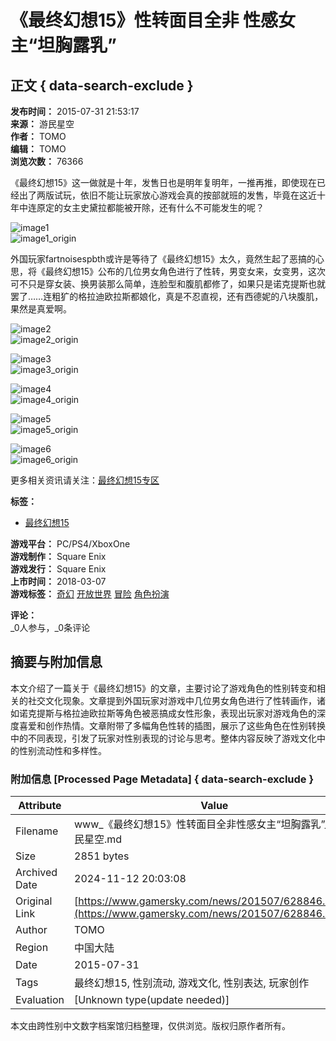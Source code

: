 # 《最终幻想15》性转面目全非 性感女主“坦胸露乳”

## 正文 { data-search-exclude }


**发布时间：** 2015-07-31 21:53:17  
**来源：** 游民星空  
**作者：** TOMO  
**编辑：** TOMO  
**浏览次数：** 76366  

《最终幻想15》这一做就是十年，发售日也是明年复明年，一推再推，即使现在已经出了两版试玩，依旧不能让玩家放心游戏会真的按部就班的发售，毕竟在这近十年中连原定的女主史黛拉都能被开除，还有什么不可能发生的呢？

![image1](http://img1.gamersky.com/image2015/07/20150731ll_16/gamersky_01small_02_2015731204536E.jpg)  
![image1_origin](http://img1.gamersky.com/image2015/07/20150731ll_16/gamersky_01origin_01_201573120451C2.jpg)

外国玩家fartnoisespbth或许是等待了《最终幻想15》太久，竟然生起了恶搞的心思，将《最终幻想15》公布的几位男女角色进行了性转，男变女来，女变男，这次可不只是穿女装、换男装那么简单，连脸型和腹肌都修了，如果只是诺克提斯也就罢了……连粗犷的格拉迪欧拉斯都娘化，真是不忍直视，还有西德妮的八块腹肌，果然是真爱啊。

![image2](http://img1.gamersky.com/image2015/07/20150731ll_16/gamersky_02small_04_20157312045A65.jpg)  
![image2_origin](http://img1.gamersky.com/image2015/07/20150731ll_16/gamersky_02origin_03_201573120456C6.jpg)

![image3](http://img1.gamersky.com/image2015/07/20150731ll_16/gamersky_03small_06_20157312045375.jpg)  
![image3_origin](http://img1.gamersky.com/image2015/07/20150731ll_16/gamersky_03origin_05_20157312045E2C.jpg)

![image4](http://img1.gamersky.com/image2015/07/20150731ll_16/gamersky_04small_08_20157312045994.jpg)  
![image4_origin](http://img1.gamersky.com/image2015/07/20150731ll_16/gamersky_04origin_07_2015731204557F.jpg)

![image5](http://img1.gamersky.com/image2015/07/20150731ll_16/gamersky_05small_10_20157312045E7A.jpg)  
![image5_origin](http://img1.gamersky.com/image2015/07/20150731ll_16/gamersky_05origin_09_20157312045B36.jpg)

![image6](http://img1.gamersky.com/image2015/07/20150731ll_16/gamersky_06small_12_20157312045602.jpg)  
![image6_origin](http://img1.gamersky.com/image2015/07/20150731ll_16/gamersky_06origin_11_201573120452BE.jpg)

更多相关资讯请关注：[最终幻想15专区](https://www.gamersky.com/z/ff15/)

**标签：**  
- [最终幻想15](https://www.gamersky.com/news/898/)

**游戏平台：** PC/PS4/XboxOne  
**游戏制作：** Square Enix  
**游戏发行：** Square Enix  
**上市时间：** 2018-03-07  
**游戏标签：** [奇幻](https://ku.gamersky.com/sp/0-0-0-13-0-0.html) [开放世界](https://ku.gamersky.com/sp/0-0-0-211-0-0.html) [冒险](https://ku.gamersky.com/sp/0-0-0-64-0-0.html) [角色扮演](https://ku.gamersky.com/sp/0-0-0-84-0-0.html)  

**评论：**  
_0人参与，_0条评论


## 摘要与附加信息

<!-- tcd_abstract -->
本文介绍了一篇关于《最终幻想15》的文章，主要讨论了游戏角色的性别转变和相关的社交文化现象。文章提到外国玩家对游戏中几位男女角色进行了性转画作，诸如诺克提斯与格拉迪欧拉斯等角色被恶搞成女性形象，表现出玩家对游戏角色的深度喜爱和创作热情。文章附带了多幅角色性转的插图，展示了这些角色在性别转换中的不同表现，引发了玩家对性别表现的讨论与思考。整体内容反映了游戏文化中的性别流动性和多样性。
<!-- tcd_abstract_end -->

### 附加信息 [Processed Page Metadata] { data-search-exclude }

| Attribute       | Value                                  |
|-----------------|----------------------------------------|
| Filename        | www_《最终幻想15》性转面目全非性感女主“坦胸露乳”_-_游民星空.md                             |
| Size            | 2851 bytes                           |
| Archived Date   | 2024-11-12 20:03:08                             |
| Original Link   | [https://www.gamersky.com/news/201507/628846.shtml](https://www.gamersky.com/news/201507/628846.shtml)                       |
| Author          | TOMO                               |
| Region          | 中国大陆                               |
| Date            | 2015-07-31                                 |
| Tags            | 最终幻想15, 性别流动, 游戏文化, 性别表达, 玩家创作                                 |
| Evaluation            | [Unknown type(update needed)]                                 |
<!-- tcd_table_end -->

本文由跨性别中文数字档案馆归档整理，仅供浏览。版权归原作者所有。
